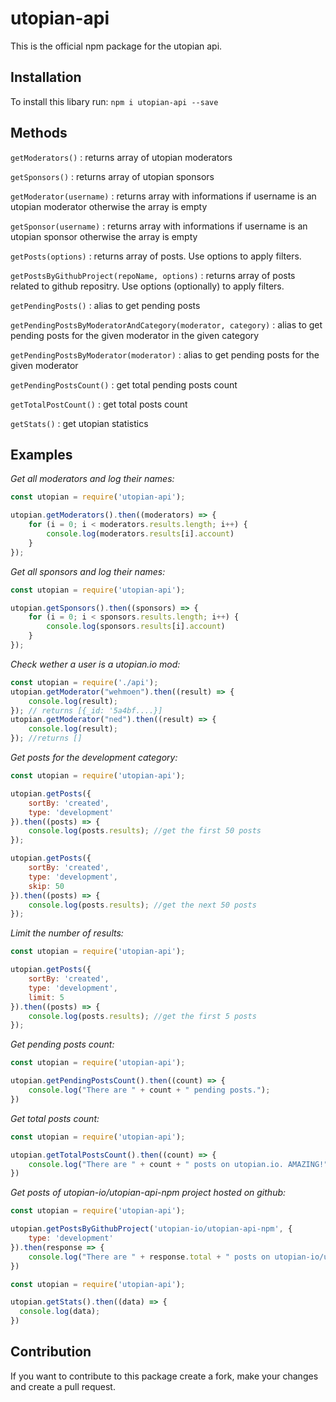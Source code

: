 # utopian-api

This is the official npm package for the utopian api.

## Installation

To install this libary run: `npm i utopian-api --save`

## Methods

`getModerators()` : returns array of utopian moderators

`getSponsors()` : returns array of utopian sponsors

`getModerator(username)` : returns array with informations if username is an utopian moderator otherwise the array is empty

`getSponsor(username)` : returns array with informations if username is an utopian sponsor otherwise the array is empty

`getPosts(options)` : returns array of posts. Use options to apply filters.

`getPostsByGithubProject(repoName, options)` : returns array of posts related to github repositry. Use options (optionally) to apply filters.

`getPendingPosts()` : alias to get pending posts

`getPendingPostsByModeratorAndCategory(moderator, category)` : alias to get pending posts for the given moderator in the given category

`getPendingPostsByModerator(moderator)` : alias to get pending posts for the given moderator

`getPendingPostsCount()` : get total pending posts count

`getTotalPostCount()` : get total posts count

`getStats()` : get utopian statistics


## Examples

*Get all moderators and log their names:*

````js
const utopian = require('utopian-api');

utopian.getModerators().then((moderators) => {
    for (i = 0; i < moderators.results.length; i++) {
        console.log(moderators.results[i].account)
    }
});
````
*Get all sponsors and log their names:*

````js
const utopian = require('utopian-api');

utopian.getSponsors().then((sponsors) => {
    for (i = 0; i < sponsors.results.length; i++) {
        console.log(sponsors.results[i].account)
    }
});
````

*Check wether a user is a utopian.io mod:*

````js
const utopian = require('./api');
utopian.getModerator("wehmoen").then((result) => {
    console.log(result);
}); // returns [{_id: '5a4bf....}]
utopian.getModerator("ned").then((result) => {
    console.log(result);
}); //returns []
````

*Get posts for the development category:*

````js
const utopian = require('utopian-api');

utopian.getPosts({
    sortBy: 'created',
    type: 'development'
}).then((posts) => {
    console.log(posts.results); //get the first 50 posts
});

utopian.getPosts({
    sortBy: 'created',
    type: 'development',
    skip: 50
}).then((posts) => {
    console.log(posts.results); //get the next 50 posts
});
````
*Limit the number of results:*
````js
const utopian = require('utopian-api');

utopian.getPosts({
    sortBy: 'created',
    type: 'development',
    limit: 5
}).then((posts) => {
    console.log(posts.results); //get the first 5 posts
});
````

*Get pending posts count:*

````js
const utopian = require('utopian-api');

utopian.getPendingPostsCount().then((count) => {
    console.log("There are " + count + " pending posts.");
})
````

*Get total posts count:*

````js
const utopian = require('utopian-api');

utopian.getTotalPostsCount().then((count) => {
    console.log("There are " + count + " posts on utopian.io. AMAZING!");
})
````

*Get posts of utopian-io/utopian-api-npm project hosted on github:*

````js
const utopian = require('utopian-api');

utopian.getPostsByGithubProject('utopian-io/utopian-api-npm', {
    type: 'development'
}).then(response => {
    console.log("There are " + response.total + " posts on utopian-io/utopian-api-npm project. AMAZING!");
})
````


````js
const utopian = require('utopian-api');

utopian.getStats().then((data) => {
  console.log(data);
})
````

## Contribution

If you want to contribute to this package create a fork, make your changes and create a pull request.



